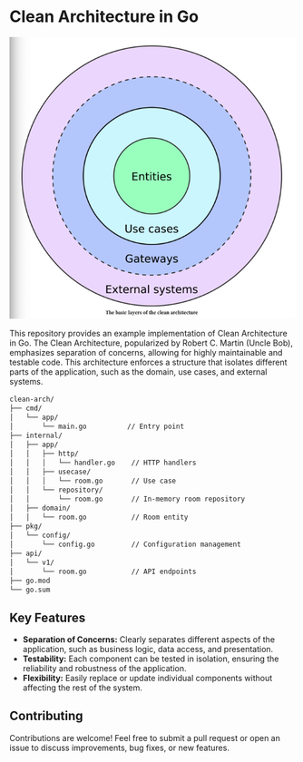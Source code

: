 # Clean Architecture in Go

![ca.png](ca.png)

This repository provides an example implementation of Clean Architecture in Go. The Clean Architecture, popularized by Robert C. Martin (Uncle Bob), emphasizes separation of concerns, allowing for highly maintainable and testable code. This architecture enforces a structure that isolates different parts of the application, such as the domain, use cases, and external systems.

```azure
clean-arch/
├── cmd/
│   └── app/
│       └── main.go          // Entry point 
├── internal/
│   ├── app/
│   │   ├── http/
│   │   │   └── handler.go    // HTTP handlers
│   │   ├── usecase/
│   │   │   └── room.go       // Use case 
│   │   └── repository/
│   │       └── room.go       // In-memory room repository
│   ├── domain/
│   │   └── room.go           // Room entity
├── pkg/
│   └── config/
│       └── config.go         // Configuration management
├── api/
│   └── v1/
│       └── room.go           // API endpoints 
├── go.mod                    
└── go.sum                   

```

## Key Features
- **Separation of Concerns:** Clearly separates different aspects of the application, such as business logic, data access, and presentation.
- **Testability:** Each component can be tested in isolation, ensuring the reliability and robustness of the application.
- **Flexibility:** Easily replace or update individual components without affecting the rest of the system.

## Contributing
Contributions are welcome! Feel free to submit a pull request or open an issue to discuss improvements, bug fixes, or new features.
